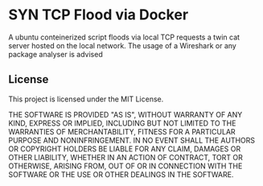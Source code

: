 # SYN TCP Flood via Docker

A ubuntu conteinerized script floods via local TCP requests a twin cat server hosted on the local network. The usage of a Wireshark or any package analyser is advised

## License

This project is licensed under the MIT License.

THE SOFTWARE IS PROVIDED "AS IS", WITHOUT WARRANTY OF ANY KIND, EXPRESS OR IMPLIED, INCLUDING BUT NOT LIMITED TO THE WARRANTIES OF MERCHANTABILITY, FITNESS FOR A PARTICULAR PURPOSE AND NONINFRINGEMENT. IN NO EVENT SHALL THE AUTHORS OR COPYRIGHT HOLDERS BE LIABLE FOR ANY CLAIM, DAMAGES OR OTHER LIABILITY, WHETHER IN AN ACTION OF CONTRACT, TORT OR OTHERWISE, ARISING FROM, OUT OF OR IN CONNECTION WITH THE SOFTWARE OR THE USE OR OTHER DEALINGS IN THE SOFTWARE.
